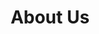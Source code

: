 ---
title : "About Us"
description : "this is meta description"
draft : false

############################ Banner ##################################
banner:
  enable : true
  title : "Wir gehen voran, um den nächsten Schritt zu ermöglichen."
  content : ""
  image : "images/coso/seilschaft-2.png"
  button:
    enable : true
    label : "CTA"
    link : "#"
    content : ""


########################## Products #########################
homepage_tab:
  enable : true
  title : "Kollaboration"
  content : "Lorem ipsum dolor sit amet, consetetur sadipscing elitr, sed diam nonumy eirmod tempor invidunt ut labore et dolore magna aliquyam erat sed."
  tablist:
  # tab item
  - name : "Task Management"
    title : "Task **Management**"
    image : "images/coso/seilschaft-2.png"
    content : "Lorem ipsum dolor sit amet, consetetur sadipscing elitr, sed diam nonumy eirmod tempor invidunt ut labore et dolore magna aliquyam erat sed. At vero eos et accusam et justo duo dolores et ea rebum satet"
    button:
      enable : true
      label : "View More"
      link : "how-it-works"
      
  # tab item
  - name : "Built In Chat"
    title : "Built In **Chat**"
    image : "images/coso/seilschaft-2.png"
    content : "Lorem ipsum dolor sit amet, consetetur sadipscing elitr, sed diam nonumy eirmod tempor invidunt ut labore et dolore magna aliquyam erat sed. At vero eos et accusam et justo duo dolores et ea rebum satet"
    button:
      enable : true
      label : "View More"
      link : "how-it-works"
      
  # tab item
  - name : "Project Analytics"
    title : "Project **Analytics**"
    image : "images/coso/seilschaft-2.png"
    content : "Lorem ipsum dolor sit amet, consetetur sadipscing elitr, sed diam nonumy eirmod tempor invidunt ut labore et dolore magna aliquyam erat sed. At vero eos et accusam et justo duo dolores et ea rebum satet"
    button:
      enable : true
      label : "View More"
      link : "how-it-works"
    

############################# Call to action ############################
call_to_action:
  enable : true
  title : "Wir gehen voran, um den nächsten Schritt zu ermöglichen"
  button:
    enable : true
    label : "Machen Sie den ersten Schritt"
    link : "contact"

################## Vision ###############
vision:
  enable : true
  title : "WHY AND SO..."
  image : "images/coso/seilschaft-2.png"
  content : "Lorem ipsum dolor sit amet, consetetur sadipscing elitr, sed diam nonumy eirmod tempor invidunt ut labore et dolore magna aliquyam erat sed. At vero eos et accusam et justo duo dolores"
  bulletpoints:
  - "Habit building in essential steps choose habit Good Things"
  - "Get an overview of Habit Calendars admiral general."
  - "Start building habit with Habitify on platform to new"

################## References ###############
testimonial:
  enable : true
  title : "What Our **Client says**"
  content : "Lorem ipsum sadip dolor sit amet, consetetur sadip scing elitr, diam nonumy eirmod tempor invi duntut labore et dolore magna aliquyam erat, sed diam"
  button:
    enable : true
    label : "View All Testimonials"
    link : "testimonial"

  testimonial_item:
  - name : "Alain Bertolotti"
    image : "images/customer/logo_TPH.gif"
    designation : "Leiter Informatik"
    content : "Durch die herausragenden PowerShell Kompetenzen der Corporate Software AG war es uns möglich den IT-Servicekatalog in kurzer Zeit weitreichend zu automatisieren."
    
  - name : "Angela Markel"
    image : "images/users/02.jpg"
    designation : "CEO, Angular Corporation"
    content : "Lorem ipsum dolor sit amet, kasd gubergren, seatakimata dolores et rebum stetclita"
    
  - name : "Angela Markel"
    image : "images/users/03.jpg"
    designation : "CEO, Angular Corporation"
    content : "Lorem ipsum dolor sit amet, kasd gubergren, seatakimata dolores et rebum stetclita"
    
  - name : "Angela Markel"
    image : "images/users/02.jpg"
    designation : "CEO, Angular Corporation"
    content : "Lorem ipsum dolor sit amet, kasd gubergren, seatakimata dolores et rebum stetclita"

############################# Footer ############################
footer:
  content: "Wir sind ein cloudbasiertes Unternehmen, das Sie basierend auf
Microsoft-Produkten in den Bereichen Collaboration, Data Science und AI sowie Automation
berät, Ihre Projekte begleitet und umsetzt und Ihre Mitarbeitenden in den neuen Technologien schult."
  contact:
    phone:
      title: "Telefon"
      value: "+41 32 322 67 05"
    email:
      title: "E-Mail"
      value: "info@corporatesoftware.ch"
    office_times:
      title: "Montag – Freitag"
      value: "8 bis 17 Uhr"
    privacy:
      title: "Impressum und Datenschutz"
      link: "#"

---